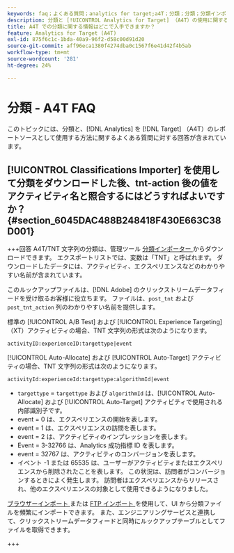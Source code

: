 ```yaml
---
keywords: faq；よくある質問；analytics for target;a4T；分類；分類；分類インポーター；tnt アクション後；イベントコード
description: 分類と [!UICONTROL Analytics for Target] （A4T）の使用に関する質問への回答を示します。
title: A4T での分類に関する情報はどこで入手できますか？
feature: Analytics for Target (A4T)
exl-id: 875f6c1c-1bda-40a9-96f2-d58c00d91d20
source-git-commit: aff96eca1380f4274dba0c1567f6e41d42f4b5ab
workflow-type: tm+mt
source-wordcount: '281'
ht-degree: 24%

---
```


# 分類 - A4T FAQ

このトピックには、分類と、[!DNL Analytics] を [!DNL Target] （A4T）のレポートソースとして使用する方法に関するよくある質問に対する回答が含まれています。

## [!UICONTROL Classifications Importer] を使用して分類をダウンロードした後、tnt-action 後の値をアクティビティ名と照合するにはどうすればよいですか？ {#section_6045DAC488B248418F430E663C38D001}

+++回答
A4T/TNT 文字列の分類は、管理ツール [ 分類インポーター ](https://experienceleague.adobe.com/docs/analytics/components/classifications/classifications-importer/c-working-with-saint.html?lang=ja) からダウンロードできます。 エクスポートリストでは、変数は「TNT」と呼ばれます。 ダウンロードしたデータには、アクティビティ、エクスペリエンスなどのわかりやすい名前が含まれています。

このルックアップファイルは、[!DNL Adobe] のクリックストリームデータフィードを受け取るお客様に役立ちます。 ファイルは、`post_tnt` および `post_tnt_action` 列のわかりやすい名前を提供します。

標準の [!UICONTROL A/B Test] および [!UICONTROL Experience Targeting] （XT）アクティビティの場合、TNT 文字列の形式は次のようになります。

```
activityID:experienceID:targettype|event
```

[!UICONTROL Auto-Allocate] および [!UICONTROL Auto-Target] アクティビティの場合、TNT 文字列の形式は次のようになります。

```
activityId:experienceId:targettype:algorithmId|event
```

* `targettype` = `targettype` および `algorithmId` は、[!UICONTROL Auto-Allocate] および [!UICONTROL Auto-Target] アクティビティで使用される内部識別子です。
* event = 0 は、エクスペリエンスの開始を表します。
* event = 1 は、エクスペリエンスの訪問を表します。
* event = 2 は、アクティビティのインプレッションを表します。
* Event = 3-32766 は、Analytics 成功指標 ID を表します。
* event = 32767 は、アクティビティのコンバージョンを表します。
* イベント -1 または 65535 は、ユーザーがアクティビティまたはエクスペリエンスから削除されたことを表します。 この状況は、訪問者がコンバージョンするときによく発生します。 訪問者はエクスペリエンスからリリースされ、他のエクスペリエンスの対象として使用できるようになりました。

[ ブラウザーインポート ](https://experienceleague.adobe.com/docs/analytics/components/classifications/classifications-importer/browser-import.html?lang=ja) または [FTP インポート ](https://experienceleague.adobe.com/docs/analytics/components/classifications/classifications-importer/import-file.html?lang=ja) を使用して、UI から分類ファイルを頻繁にインポートできます。 また、エンジニアリングサービスと連携して、クリックストリームデータフィードと同時にルックアップテーブルとしてファイルを取得できます。

+++
